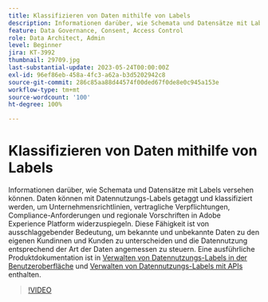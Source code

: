 ```yaml
---
title: Klassifizieren von Daten mithilfe von Labels
description: Informationen darüber, wie Schemata und Datensätze mit Labels versehen können.
feature: Data Governance, Consent, Access Control
role: Data Architect, Admin
level: Beginner
jira: KT-3992
thumbnail: 29709.jpg
last-substantial-update: 2023-05-24T00:00:00Z
exl-id: 96ef86eb-458a-4fc3-a62a-b3d5202942c8
source-git-commit: 286c85aa88d44574f00ded67f0de8e0c945a153e
workflow-type: tm+mt
source-wordcount: '100'
ht-degree: 100%

---
```


# Klassifizieren von Daten mithilfe von Labels

Informationen darüber, wie Schemata und Datensätze mit Labels versehen können. Daten können mit Datennutzungs-Labels getaggt und klassifiziert werden, um Unternehmensrichtlinien, vertragliche Verpflichtungen, Compliance-Anforderungen und regionale Vorschriften in Adobe Experience Platform widerzuspiegeln. Diese Fähigkeit ist von ausschlaggebender Bedeutung, um bekannte und unbekannte Daten zu den eigenen Kundinnen und Kunden zu unterscheiden und die Datennutzung entsprechend der Art der Daten angemessen zu steuern. Eine ausführliche Produktdokumentation ist in [Verwalten von Datennutzungs-Labels in der Benutzeroberfläche](https://experienceleague.adobe.com/docs/experience-platform/data-governance/labels/user-guide.html?lang=de) und [Verwalten von Datennutzungs-Labels mit APIs](https://experienceleague.adobe.com/docs/experience-platform/data-governance/labels/dataset-api.html?lang=de) enthalten.

>[!VIDEO](https://video.tv.adobe.com/v/3422789?learn=on&enablevpops&captions=ger)
